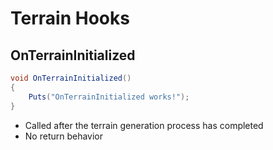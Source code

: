 # Terrain Hooks

## OnTerrainInitialized

``` csharp
void OnTerrainInitialized()
{
    Puts("OnTerrainInitialized works!");
}
```

 * Called after the terrain generation process has completed
 * No return behavior
